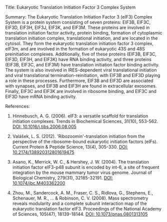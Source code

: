 Title: Eukaryotic Translation Initiation Factor 3 Complex System

Summary: The Eukaryotic Translation Initiation Factor 3 (eIF3) Complex System is a protein system consisting of seven proteins: EIF3B, EIF3C, EIF3D, EIF3H, EIF3J, EIF3K, and EIF3M. These proteins are involved in translation initiation factor activity, protein binding, formation of cytoplasmic translation initiation complex, translational initiation, and are located in the cytosol. They form the eukaryotic translation initiation factor 3 complex, eIF3m, and are involved in the formation of eukaryotic 43S and 48S preinitiation complexes. Additionally, five of these proteins (EIF3B, EIF3C, EIF3D, EIF3H, and EIF3K) have RNA binding activity, and three proteins (EIF3B, EIF3C, and EIF3M) have translation initiation factor binding activity. The system is also involved in IRES-dependent viral translational initiation and viral translational termination-reinitiation, with EIF3B and EIF3D playing a role in these processes. Furthermore, EIF3B and EIF3D are associated with synapses, and EIF3B and EIF3H are found in extracellular exosomes. Finally, EIF3C and EIF3K are involved in ribosome binding, and EIF3C and EIF3D have mRNA binding activity.

References:

1. Hinnebusch, A. G. (2006). eIF3: a versatile scaffold for translation initiation complexes. Trends in Biochemical Sciences, 31(10), 553-562. [DOI: 10.1016/j.tibs.2006.08.005](https://doi.org/10.1016/j.tibs.2006.08.005)

2. Valášek, L. S. (2012). 'Ribozoomin'-translation initiation from the perspective of the ribosome-bound eukaryotic initiation factors (eIFs). Current Protein & Peptide Science, 13(4), 305-330. [DOI: 10.2174/138920312801619475](https://doi.org/10.2174/138920312801619475)

3. Asano, K., Merrick, W. C., & Hershey, J. W. (2004). The translation initiation factor eIF3-p48 subunit is encoded by int-6, a site of frequent integration by the mouse mammary tumor virus genome. Journal of Biological Chemistry, 279(31), 32185-32191. [DOI: 10.1074/jbc.M403362200](https://doi.org/10.1074/jbc.M403362200)

4. Zhou, M., Sandercock, A. M., Fraser, C. S., Ridlova, G., Stephens, E., Schenauer, M. R., ... & Robinson, C. V. (2008). Mass spectrometry reveals modularity and a complete subunit interaction map of the eukaryotic translation factor eIF3. Proceedings of the National Academy of Sciences, 105(47), 18139-18144. [DOI: 10.1073/pnas.0801313105](https://doi.org/10.1073/pnas.0801313105)